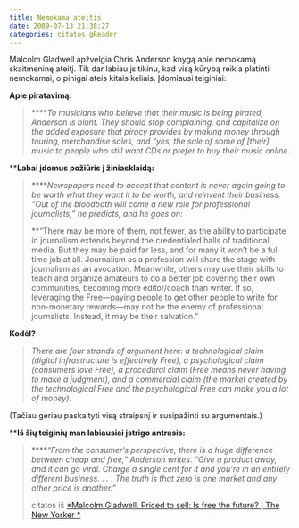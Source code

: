 ```yaml
---
title: Nemokama ateitis
date: 2009-07-13 21:38:27
categories: citatos gReader
---
```


Malcolm Gladwell apžvelgia Chris Anderson knygą apie nemokamą skaitmeninę ateitį. Tik dar labiau įsitikinu, kad visą kūrybą reikia platinti nemokamai, o pinigai ateis kitais keliais. Įdomiausi teiginiai:

**Apie piratavimą:**

> *****To musicians who believe that their music is being pirated, Anderson is blunt. They should stop complaining, and capitalize on the added exposure that piracy provides by making money through touring, merchandise sales, and “yes, the sale of some of [their] music to people who still want CDs or prefer to buy their music online.*

****Labai įdomus požiūris į žiniasklaidą:**

> *****Newspapers need to accept that content is never again going to be worth what they want it to be worth, and reinvent their business. “Out of the bloodbath will come a new role for professional journalists,” he predicts, and he goes on:*
>
> **“There may be more of them, not fewer, as the ability to participate in journalism extends beyond the credentialed halls of traditional media. But they may be paid far less, and for many it won’t be a full time job at all. Journalism as a profession will share the stage with journalism as an avocation. Meanwhile, others may use their skills to teach and organize amateurs to do a better job covering their own communities, becoming more editor/coach than writer. If so, leveraging the Free—paying people to get other people to write for non-monetary rewards—may not be the enemy of professional journalists. Instead, it may be their salvation.”

**Kodėl?**

> *There are four strands of argument here: a technological claim (digital infrastructure is effectively Free), a psychological claim (consumers love Free), a procedural claim (Free means never having to make a judgment), and a commercial claim (the market created by the technological Free and the psychological Free can make you a lot of money).*

(Tačiau geriau paskaityti visą straipsnį ir susipažinti su argumentais.)

****Iš šių teiginių man labiausiai įstrigo antrasis:**

> *****“From the consumer’s perspective, there is a huge difference between cheap and free,” Anderson writes. “Give a product away, and it can go viral. Charge a single cent for it and you’re in an entirely different business. . . . The truth is that zero is one market and any other price is another.”*
>
> citatos iš [*Malcolm Gladwell. Priced to sell: Is free the future? | The New Yorker *](http://www.newyorker.com/arts/critics/books/2009/07/06/090706crbo_books_gladwell)
